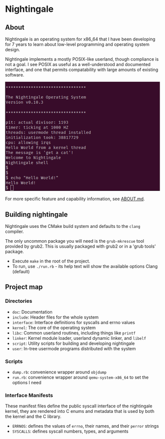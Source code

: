 # Nightingale

## About

Nightingale is an operating system for x86\_64 that I have been
developing for 7 years to learn about low-level programming and operating
system design.

Nightingale implements a mostly POSIX-like userland, though compliance is not a
goal. I see POSIX as useful as a well-understood and documented interface, and
one that permits compatability with large amounts of existing software.

![Screenshot](/doc/prompt.png?raw=true)

For more specific feature and capability information, see
[ABOUT.md](/doc/ABOUT.md).

## Building nightingale

Nightingale uses the CMake build system and defaults to the `clang` compiler.

The only uncommon package you will need is the `grub-mkrescue` tool provided by
grub2. This is usually packaged with grub2 or in a 'grub tools' package.

- Execute `make` in the root of the project.
- To run, use `./run.rb` - its help text will show the available options
  Clang (default)

## Project map

### Directories

- `doc`: Documentation
- `include`: Header files for the whole system
- `interface`: Interface definitions for syscalls and errno values
- `kernel`: The core of the operating system
- `libc`: Common userland routines, including things like `printf`
- `linker`: Kernel module loader, userland dynamic linker, and `libelf`
- `script`: Utility scripts for building and developing nightingale
- `user`: In-tree usermode programs distributed with the system

### Scripts

- `dump.rb`: convenience wrapper around `objdump`
- `run.rb`: convenience wrapper around `qemu-system-x86_64` to set the options I
  need

### Interface Manifests

These manifest files define the public syscall interface of the nightingale
kernel, they are rendered into C enums and metadata that is used by both the
kernel and the C library.

- `ERRNOS`: defines the values of `errno`, their names, and their `perror`
  strings
- `SYSCALLS`: defines syscall numbers, types, and arguments
